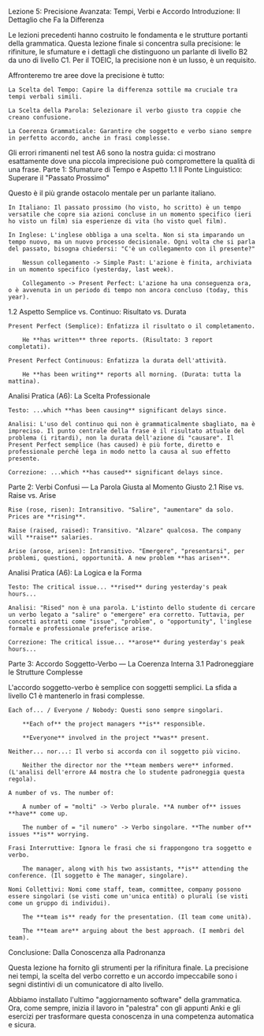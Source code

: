 Lezione 5: Precisione Avanzata: Tempi, Verbi e Accordo
Introduzione: Il Dettaglio che Fa la Differenza

Le lezioni precedenti hanno costruito le fondamenta e le strutture portanti della grammatica. Questa lezione finale si concentra sulla precisione: le rifiniture, le sfumature e i dettagli che distinguono un parlante di livello B2 da uno di livello C1. Per il TOEIC, la precisione non è un lusso, è un requisito.

Affronteremo tre aree dove la precisione è tutto:

    La Scelta del Tempo: Capire la differenza sottile ma cruciale tra tempi verbali simili.

    La Scelta della Parola: Selezionare il verbo giusto tra coppie che creano confusione.

    La Coerenza Grammaticale: Garantire che soggetto e verbo siano sempre in perfetto accordo, anche in frasi complesse.

Gli errori rimanenti nel test A6 sono la nostra guida: ci mostrano esattamente dove una piccola imprecisione può compromettere la qualità di una frase.
Parte 1: Sfumature di Tempo e Aspetto
1.1 Il Ponte Linguistico: Superare il "Passato Prossimo"

Questo è il più grande ostacolo mentale per un parlante italiano.

    In Italiano: Il passato prossimo (ho visto, ho scritto) è un tempo versatile che copre sia azioni concluse in un momento specifico (ieri ho visto un film) sia esperienze di vita (ho visto quel film).

    In Inglese: L'inglese obbliga a una scelta. Non si sta imparando un tempo nuovo, ma un nuovo processo decisionale. Ogni volta che si parla del passato, bisogna chiedersi: "C'è un collegamento con il presente?"

        Nessun collegamento -> Simple Past: L'azione è finita, archiviata in un momento specifico (yesterday, last week).

        Collegamento -> Present Perfect: L'azione ha una conseguenza ora, o è avvenuta in un periodo di tempo non ancora concluso (today, this year).

1.2 Aspetto Semplice vs. Continuo: Risultato vs. Durata

    Present Perfect (Semplice): Enfatizza il risultato o il completamento.

        He **has written** three reports. (Risultato: 3 report completati).

    Present Perfect Continuous: Enfatizza la durata dell'attività.

        He **has been writing** reports all morning. (Durata: tutta la mattina).

Analisi Pratica (A6): La Scelta Professionale

    Testo: ...which **has been causing** significant delays since.

    Analisi: L'uso del continuo qui non è grammaticalmente sbagliato, ma è impreciso. Il punto centrale della frase è il risultato attuale del problema (i ritardi), non la durata dell'azione di "causare". Il Present Perfect semplice (has caused) è più forte, diretto e professionale perché lega in modo netto la causa al suo effetto presente.

    Correzione: ...which **has caused** significant delays since.

Parte 2: Verbi Confusi — La Parola Giusta al Momento Giusto
2.1 Rise vs. Raise vs. Arise

    Rise (rose, risen): Intransitivo. "Salire", "aumentare" da solo. Prices are **rising**.

    Raise (raised, raised): Transitivo. "Alzare" qualcosa. The company will **raise** salaries.

    Arise (arose, arisen): Intransitivo. "Emergere", "presentarsi", per problemi, questioni, opportunità. A new problem **has arisen**.

Analisi Pratica (A6): La Logica e la Forma

    Testo: The critical issue... **rised** during yesterday's peak hours...

    Analisi: "Rised" non è una parola. L'istinto dello studente di cercare un verbo legato a "salire" o "emergere" era corretto. Tuttavia, per concetti astratti come "issue", "problem", o "opportunity", l'inglese formale e professionale preferisce arise.

    Correzione: The critical issue... **arose** during yesterday's peak hours...

Parte 3: Accordo Soggetto-Verbo — La Coerenza Interna
3.1 Padroneggiare le Strutture Complesse

L'accordo soggetto-verbo è semplice con soggetti semplici. La sfida a livello C1 è mantenerlo in frasi complesse.

    Each of... / Everyone / Nobody: Questi sono sempre singolari.

        **Each of** the project managers **is** responsible.

        **Everyone** involved in the project **was** present.

    Neither... nor...: Il verbo si accorda con il soggetto più vicino.

        Neither the director nor the **team members were** informed. (L'analisi dell'errore A4 mostra che lo studente padroneggia questa regola).

    A number of vs. The number of:

        A number of = "molti" -> Verbo plurale. **A number of** issues **have** come up.

        The number of = "il numero" -> Verbo singolare. **The number of** issues **is** worrying.

    Frasi Interruttive: Ignora le frasi che si frappongono tra soggetto e verbo.

        The manager, along with his two assistants, **is** attending the conference. (Il soggetto è The manager, singolare).

    Nomi Collettivi: Nomi come staff, team, committee, company possono essere singolari (se visti come un'unica entità) o plurali (se visti come un gruppo di individui).

        The **team is** ready for the presentation. (Il team come unità).

        The **team are** arguing about the best approach. (I membri del team).

Conclusione: Dalla Conoscenza alla Padronanza

Questa lezione ha fornito gli strumenti per la rifinitura finale. La precisione nei tempi, la scelta del verbo corretto e un accordo impeccabile sono i segni distintivi di un comunicatore di alto livello.

Abbiamo installato l'ultimo "aggiornamento software" della grammatica. Ora, come sempre, inizia il lavoro in "palestra" con gli appunti Anki e gli esercizi per trasformare questa conoscenza in una competenza automatica e sicura.
